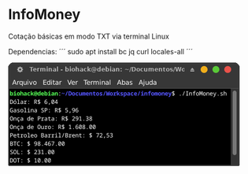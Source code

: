 # InfoMoney

Cotação básicas em modo TXT via terminal Linux

Dependencias:
´´´
sudo apt install bc jq curl locales-all
´´´


![screenshot](screen3.png)
